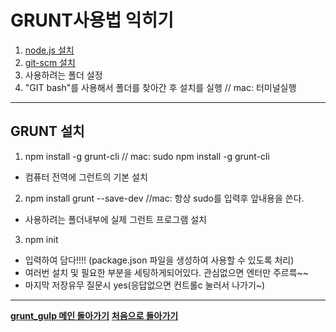 # GRUNT사용법 익히기
1. [node.js 설치](https://nodejs.org)
2. [git-scm 설치](https://git-scm.com)
3. 사용하려는 폴더 설정
4. "GIT bash"를 사용해서 폴더를 찾아간 후 설치를 실행 // mac: 터미널실행

___
## GRUNT 설치
1. npm install -g grunt-cli  // mac: sudo npm install -g grunt-cli
  - 컴퓨터 전역에 그런트의 기본 설치
2. npm install grunt --save-dev //mac: 항상 sudo를 입력후 앞내용을 쓴다.
  - 사용하려는 폴더내부에 실제 그런트 프로그램 설치
3. npm init
  - 입력하여 담다!!!! (package.json 파일을 생성하여 사용할 수 있도록 처리)
  - 여러번 설치 및 필요한 부분을 세팅하게되어있다. 관심없으면 엔터만 주르륵~~
  - 마지막 저장유무 질문시 yes(응답없으면 컨트롤c 눌러서 나가기~)























___
__[grunt_gulp 메인 돌아가기](./grunt_gulp.md)__
__[처음으로 돌아가기](../README.md)__
